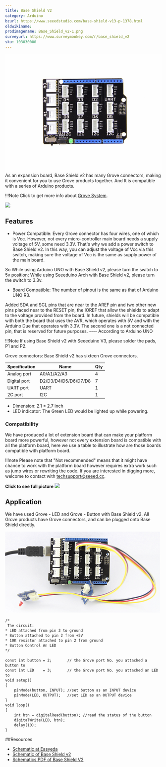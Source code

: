 ```yaml
---
title: Base Shield V2
category: Arduino
bzurl: https://www.seeedstudio.com/base-shield-v13-p-1378.html
oldwikiname:
prodimagename: Base_Shield_v2-1.png
surveyurl: https://www.surveymonkey.com/r/base_shield_v2
sku: 103030000
---
```


![enter image description here](https://raw.githubusercontent.com/SeeedDocument/Base_Shield_V2/master/img/Base_Shield_v2-1.png)
As an expansion board, Base Shield v2 has many Grove connectors, making it convenient for you to use Grove products together. And It is compatible with a series of Arduino products.

!!!Note
    Click to get more info about [Grove System](/Grove_System/).

[![](https://raw.githubusercontent.com/SeeedDocument/Seeed-WiKi/master/docs/images/get_one_now.png)](https://www.seeedstudio.com/base-shield-v13-p-1378.html)  


## Features

* Power Compatible: Every Grove connector has four wires, one of which is Vcc. However, not every micro-controller main board needs a supply voltage of 5V, some need 3.3V. That's why we add a power switch to Base Shield v2. In this way, you can adjust the voltage of Vcc via this switch, making sure the voltage of Vcc is the same as supply power of the main board.

So While using Arduino UNO with Base Shield v2, please turn the switch to 5v position; While using Seeeduino Arch with Base Shield v2, please turn the switch to 3.3v.

* Board Compatible: The number of pinout is the same as that of Arduino UNO R3.

Added SDA and SCL pins that are near to the AREF pin and two other new pins placed near to the RESET pin, the IOREF that allow the shields to adapt to the voltage provided from the board. In future, shields will be compatible with both the board that uses the AVR, which operates with 5V and with the Arduino Due that operates with 3.3V. The second one is a not connected pin, that is reserved for future purposes. ---- According to Arduino UNO

!!!Note
    If using Base Shield v2 with Seeeduino V3, please solder the pads, P1 and P2.

Grove connectors: Base Shield v2 has sixteen Grove connectors.

| Specification | Name | Qty|
|----------------|---------|-----|
|Analog port|	A0/A1/A2/A3	|4|
|Digital port|	D2/D3/D4/D5/D6/D7/D8	|7|
|UART port|	UART|	1|
| 2C port  |	I2C  |	1 |

* Dimension: 2.1 * 2.7 inch
* LED indicator: The Green LED would be lighted up while powering.

### Compatibility

We have produced a lot of extension board that can make your platform board more powerful, however not every extension board is compatible with all the platform board, here we use a table to illustrate how are those boards compatible with platform board.

!!!note
    Please note that "Not recommended" means that it might have chance to work with the platform board however requires extra work such as jump wires or rewriting the code. If you are interested in digging more, welcome to contact with techsupport@seeed.cc.

**Click to see full picture**
[![](https://github.com/SeeedDocument/Seeed-WiKi/raw/master/docs/images/Shield%20Compatibility.png)](https://raw.githubusercontent.com/SeeedDocument/Seeed-WiKi/master/docs/images/Shield%20Compatibility.png)



## Application

We have used Grove - LED and Grove - Button with Base Shield v2. All Grove products have Grove connectors, and can be plugged onto Base Shield directly.

![enter image description here](https://raw.githubusercontent.com/SeeedDocument/Base_Shield_V2/master/img/Base_Shield_v2-3.png)

```
/*
 The circuit:
* LED attached from pin 3 to ground
* Button attached to pin 2 from +5V
* 10K resistor attached to pin 2 from ground
* Button Control An LED
*/

const int button = 2;       // the Grove port No. you attached a button to
const int LED    = 3;       // the Grove port No. you attached an LED to
void setup()
{
    pinMode(button, INPUT); //set button as an INPUT device
    pinMode(LED, OUTPUT);   //set LED as an OUTPUT device
}
void loop()
{
    int btn = digitalRead(button); //read the status of the button
    digitalWrite(LED, btn);
    delay(10);
}
```

##Resources

* [Schematic at Easyeda](https://easyeda.com/Seeed/Base_Shield_v2-73af558cabc84d489aa150d218c9a39d)
* [Schematic of Base Shield v2](https://raw.githubusercontent.com/SeeedDocument/Base_Shield_V2/master/res/Base_Shield_v2.zip)
* [Schematics PDF of Base Shield V2](https://raw.githubusercontent.com/SeeedDocument/Base_Shield_V2/master/res/Base_Shield_v2.pdf)
